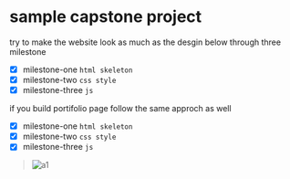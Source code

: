 # sample capstone project 
try to make the website look as much as the desgin below 
through three milestone 

- [x] milestone-one   `html skeleton`
- [x] milestone-two   `css style `
- [x] milestone-three `js`

if you build portifolio page follow the same approch as well 
- [x] milestone-one   `html skeleton`
- [x] milestone-two   `css style `
- [x] milestone-three `js`
> ![a1](https://user-images.githubusercontent.com/56429354/167048368-6bfb6fad-c7ca-46f5-ae75-61f10dc17b8a.jpg)
